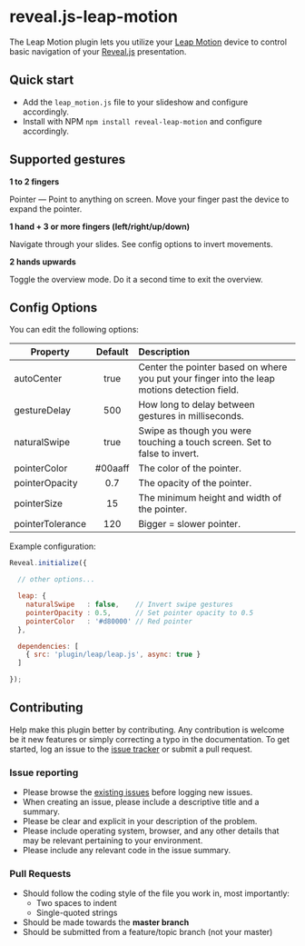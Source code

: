 # reveal.js-leap-motion

The Leap Motion plugin lets you utilize your [Leap Motion][1] device to control basic navigation of your [Reveal.js][2] presentation.

## Quick start
* Add the `leap_motion.js` file to your slideshow and configure accordingly.
* Install with NPM `npm install reveal-leap-motion` and configure accordingly.

## Supported gestures

**1 to 2 fingers**

Pointer &mdash; Point to anything on screen. Move your finger past the device to expand the pointer.

**1 hand + 3 or more fingers (left/right/up/down)**

Navigate through your slides. See config options to invert movements.

**2 hands upwards**

Toggle the overview mode. Do it a second time to exit the overview.

## Config Options
You can edit the following options:

| Property          | Default           | Description
| ----------------- |:-----------------:| :-------------
| autoCenter        | true              | Center the pointer based on where you put your finger into the leap motions detection field.
| gestureDelay      | 500               | How long to delay between gestures in milliseconds.
| naturalSwipe      | true              | Swipe as though you were touching a touch screen. Set to false to invert.
| pointerColor      | #00aaff           | The color of the pointer.
| pointerOpacity    | 0.7               | The opacity of the pointer.
| pointerSize       | 15                | The minimum height and width of the pointer.
| pointerTolerance  | 120               | Bigger = slower pointer.


Example configuration:
```js
Reveal.initialize({

  // other options...

  leap: {
    naturalSwipe   : false,    // Invert swipe gestures
    pointerOpacity : 0.5,      // Set pointer opacity to 0.5
    pointerColor   : '#d80000' // Red pointer
  },

  dependencies: [
    { src: 'plugin/leap/leap.js', async: true }
  ]

});
```

## Contributing

Help make this plugin better by contributing.
Any contribution is welcome be it new features or simply correcting a typo in the documentation.
To get started, log an issue to the [issue tracker][3] or submit a pull request.

### Issue reporting

* Please browse the [existing issues][3] before logging new issues.
* When creating an issue, please include a descriptive title and a summary.
* Please be clear and explicit in your description of the problem.
* Please include operating system, browser, and any other details that may be relevant pertaining to your environment.
* Please include any relevant code in the issue summary.


### Pull Requests
- Should follow the coding style of the file you work in, most importantly:
  - Two spaces to indent
  - Single-quoted strings
- Should be made towards the **master branch**
- Should be submitted from a feature/topic branch (not your master)

[1]: https://www.leapmotion.com/
[2]: http://lab.hakim.se/reveal-js/#/
[3]: https://github.com/gneatgeek/reveal.js-leap-motion/issues
